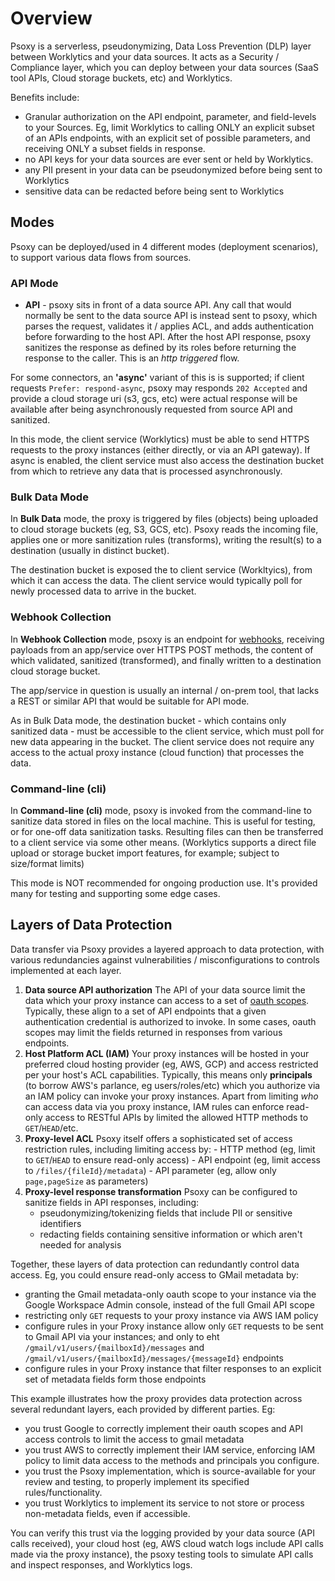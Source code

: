 # Overview

Psoxy is a serverless, pseudonymizing, Data Loss Prevention (DLP) layer between Worklytics and your data sources. It acts as a Security / Compliance layer, which you can deploy between your data sources (SaaS tool APIs, Cloud storage buckets, etc) and Worklytics.

Benefits include:
  - Granular authorization on the API endpoint, parameter, and field-levels to your Sources. Eg, limit Worklytics to calling ONLY an explicit subset of an APIs endpoints, with an explicit set of possible parameters, and receiving ONLY a subset fields in response.
  - no API keys for your data sources are ever sent or held by Worklytics.
  - any PII present in your data can be pseudonymized before being sent to Worklytics
  - sensitive data can be redacted before being sent to Worklytics


## Modes

Psoxy can be deployed/used in 4 different modes (deployment scenarios), to support various data flows from sources.

### API Mode

- **API** - psoxy sits in front of a data source API. Any call that would normally be sent to the data source API is instead sent to psoxy, which parses the request, validates it / applies ACL, and adds authentication before forwarding to the host API. After the host API response, psoxy sanitizes the response as defined by its roles before returning the response to the caller. This is an _http triggered_ flow.

For some connectors, an **'async'** variant of this is is supported; if client requests `Prefer: respond-async`, psoxy may responds `202 Accepted` and provide a cloud storage uri (s3, gcs, etc) were actual response will be available after being asynchronously requested from source API and sanitized.

In this mode, the client service (Worklytics) must be able to send HTTPS requests to the proxy instances (either directly, or via an API gateway). If async is enabled, the client service must also access the destination bucket from which to retrieve any data that is processed asynchronously.

### Bulk Data Mode

In **Bulk Data** mode, the proxy is triggered by files (objects) being uploaded to cloud storage buckets (eg, S3, GCS, etc). Psoxy reads the incoming file, applies one or more sanitization rules (transforms), writing the result(s) to a destination (usually in distinct bucket).

The destination bucket is exposed the to client service (Workltyics), from which it can access the data. The client service would typically poll for newly processed data to arrive in the bucket.

### Webhook Collection

In **Webhook Collection** mode, psoxy is an endpoint for [webhooks](https://en.wikipedia.org/wiki/Webhook), receiving payloads from an app/service over HTTPS POST methods, the content of which validated, sanitized (transformed), and finally written to a destination cloud storage bucket. 

The app/service in question is usually an internal / on-prem tool, that lacks a REST or similar API that would be suitable for API mode.

As in Bulk Data mode, the destination bucket - which contains only sanitized data - must be accessible to the client service, which must poll for new data appearing in the bucket. The client service does not require any access to the actual proxy instance (cloud function) that processes the data.

### Command-line (cli)

In **Command-line (cli)** mode, psoxy is invoked from the command-line to sanitize data stored in files on the local machine. This is useful for testing, or for one-off data sanitization tasks. Resulting files can then be transferred to a client service via some other means. (Worklytics supports a direct file upload or storage bucket import features, for example; subject to size/format limits) 

This mode is NOT recommended for ongoing production use. It's provided many for testing and supporting some edge cases.

## Layers of Data Protection

Data transfer via Psoxy provides a layered approach to data protection, with various redundancies against vulnerabilities / misconfigurations to controls implemented at each layer.

1. **Data source API authorization** The API of your data source limit the data which your proxy instance can access to a set of [oauth scopes](https://oauth.net/2/scope/). Typically, these align to a set of API endpoints that a given authentication credential is authorized to invoke. In some cases, oauth scopes may limit the fields returned in responses from various endpoints.
2. **Host Platform ACL (IAM)**  Your proxy instances will be hosted in your preferred cloud hosting provider (eg, AWS, GCP) and access restricted per your host's ACL capabilities. Typically, this means only **principals** (to borrow AWS's parlance, eg users/roles/etc) which you authorize via an IAM policy can invoke your proxy instances. Apart from limiting *who* can access data via you proxy instance, IAM rules can enforce read-only access to RESTful APIs by limited the allowed HTTP methods to `GET`/`HEAD`/etc.
3. **Proxy-level ACL** Psoxy itself offers a sophisticated set of access restriction rules, including limiting access by:
       - HTTP method (eg, limit to `GET`/`HEAD` to ensure read-only access)
       - API endpoint (eg, limit access to `/files/{fileId}/metadata`)
       - API parameter (eg, allow only `page,pageSize` as parameters)
4. **Proxy-level response transformation** Psoxy can be configured to sanitize fields in API responses, including:
      - pseudonymizing/tokenizing fields that include PII or sensitive identifiers
      - redacting fields containing sensitive information or which aren't needed for analysis

Together, these layers of data protection can redundantly control data access. Eg, you could ensure read-only access to GMail metadata by:
  - granting the Gmail metadata-only oauth scope to your instance via the Google Workspace Admin console, instead of the full Gmail API scope
  - restricting only `GET` requests to your proxy instance via AWS IAM policy
  - configure rules in your Proxy instance allow only `GET` requests to be sent to Gmail API via your instances; and only to eht `/gmail/v1/users/{mailboxId}/messages` and `/gmail/v1/users/{mailboxId}/messages/{messageId}` endpoints
  - configure rules in your Proxy instance that filter responses to an explicit set of metadata fields form those endpoints

This example illustrates how the proxy provides data protection across several redundant layers, each provided by different parties. Eg:
   - you trust Google to correctly implement their oauth scopes and API access controls to limit the access to gmail metadata
   - you trust AWS to correctly implement their IAM service, enforcing IAM policy to limit data access to the methods and principals you configure.
   - you trust the Psoxy implementation, which is source-available for your review and testing, to properly implement its specified rules/functionality.
   - you trust Worklytics to implement its service to not store or process non-metadata fields, even if accessible.

You can verify this trust via the logging provided by your data source (API calls received), your cloud host (eg, AWS cloud watch logs include API calls made via the proxy instance), the psoxy testing tools to simulate API calls and inspect responses, and Worklytics logs.
